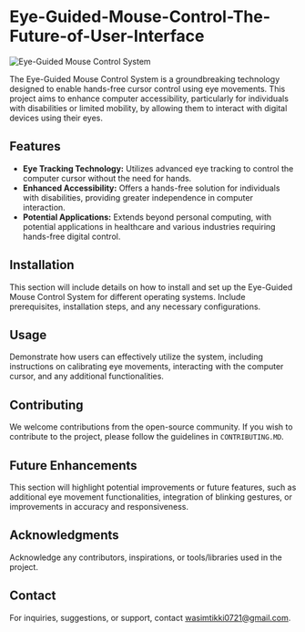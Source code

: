 # Eye-Guided-Mouse-Control-The-Future-of-User-Interface

![Eye-Guided Mouse Control System](link-to-your-image)

The Eye-Guided Mouse Control System is a groundbreaking technology designed to enable hands-free cursor control using eye movements. This project aims to enhance computer accessibility, particularly for individuals with disabilities or limited mobility, by allowing them to interact with digital devices using their eyes.

## Features

- **Eye Tracking Technology:** Utilizes advanced eye tracking to control the computer cursor without the need for hands.
- **Enhanced Accessibility:** Offers a hands-free solution for individuals with disabilities, providing greater independence in computer interaction.
- **Potential Applications:** Extends beyond personal computing, with potential applications in healthcare and various industries requiring hands-free digital control.

## Installation

This section will include details on how to install and set up the Eye-Guided Mouse Control System for different operating systems. Include prerequisites, installation steps, and any necessary configurations.

## Usage

Demonstrate how users can effectively utilize the system, including instructions on calibrating eye movements, interacting with the computer cursor, and any additional functionalities.

## Contributing

We welcome contributions from the open-source community. If you wish to contribute to the project, please follow the guidelines in `CONTRIBUTING.MD`.

## Future Enhancements

This section will highlight potential improvements or future features, such as additional eye movement functionalities, integration of blinking gestures, or improvements in accuracy and responsiveness.

## Acknowledgments

Acknowledge any contributors, inspirations, or tools/libraries used in the project.

## Contact

For inquiries, suggestions, or support, contact [wasimtikki0721@gmail.com](mailto:wasimtikki0721@gmail.com).

